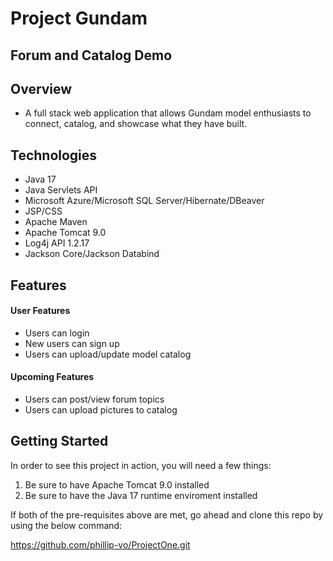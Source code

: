 ﻿# Project Gundam
## Forum and Catalog Demo

## Overview
- A full stack web application that allows Gundam model enthusiasts to connect, catalog, and showcase what they have built. 

## Technologies
- Java 17
- Java Servlets API
- Microsoft Azure/Microsoft SQL Server/Hibernate/DBeaver
- JSP/CSS
- Apache Maven
- Apache Tomcat 9.0
- Log4j API 1.2.17
- Jackson Core/Jackson Databind

## Features
#### User Features
- Users can login
- New users can sign up
- Users can upload/update model catalog
#### Upcoming Features
- Users can post/view forum topics
- Users can upload pictures to catalog

## Getting Started 
In order to see this project in action, you will need a few things:
1. Be sure to have Apache Tomcat 9.0 installed
2. Be sure to have the Java 17 runtime enviroment installed

If both of the pre-requisites above are met, go ahead and clone this repo by using the below command:
  
  https://github.com/phillip-vo/ProjectOne.git
